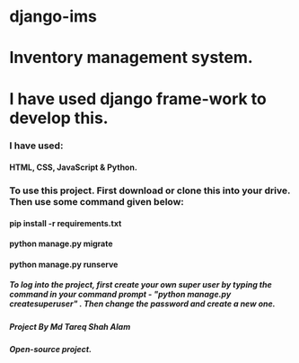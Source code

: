 # django-ims
<h1>Inventory management system.</h1>
<h1>I have used django frame-work to develop this.</h1>

<h3>I have used: </h3>
<h4> HTML, CSS, JavaScript & Python. </h4>

<h3>To use this project. First download or clone this into your drive. Then use some command given below: </h3>

<h4> pip install -r requirements.txt </h4>
<h4> python manage.py migrate </h4>
<h4> python manage.py runserve </h4>

<h5> To log into the project, first create your own super user by typing the command in your command prompt - "python manage.py createsuperuser" . Then change the password and create a new one. </h5>

<h5> Project By Md Tareq Shah Alam </h5>
<h5> Open-source project. </h5>
